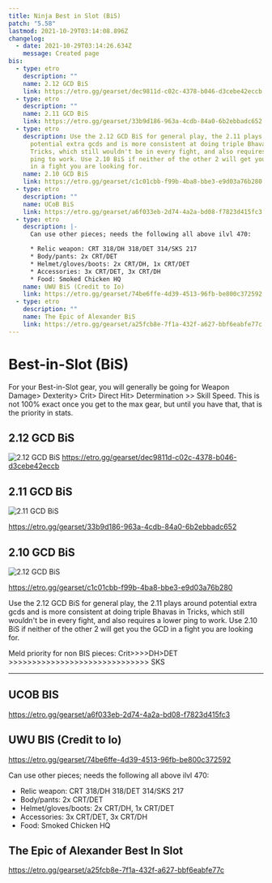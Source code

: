 ```yaml
---
title: Ninja Best in Slot (BiS)
patch: "5.58"
lastmod: 2021-10-29T03:14:08.896Z
changelog:
  - date: 2021-10-29T03:14:26.634Z
    message: Created page
bis:
  - type: etro
    description: ""
    name: 2.12 GCD BiS
    link: https://etro.gg/gearset/dec9811d-c02c-4378-b046-d3cebe42eccb
  - type: etro
    description: ""
    name: 2.11 GCD BiS
    link: https://etro.gg/gearset/33b9d186-963a-4cdb-84a0-6b2ebbadc652
  - type: etro
    description: Use the 2.12 GCD BiS for general play, the 2.11 plays around
      potential extra gcds and is more consistent at doing triple Bhavas in
      Tricks, which still wouldn't be in every fight, and also requires a lower
      ping to work. Use 2.10 BiS if neither of the other 2 will get you the GCD
      in a fight you are looking for.
    name: 2.10 GCD BiS
    link: https://etro.gg/gearset/c1c01cbb-f99b-4ba8-bbe3-e9d03a76b280
  - type: etro
    description: ""
    name: UCoB BiS
    link: https://etro.gg/gearset/a6f033eb-2d74-4a2a-bd08-f7823d415fc3
  - type: etro
    description: |-
      Can use other pieces; needs the following all above ilvl 470:

      * Relic weapon: CRT 318/DH 318/DET 314/SKS 217 
      * Body/pants: 2x CRT/DET
      * Helmet/gloves/boots: 2x CRT/DH, 1x CRT/DET
      * Accessories: 3x CRT/DET, 3x CRT/DH
      * Food: Smoked Chicken HQ
    name: UWU BiS (Credit to Io)
    link: https://etro.gg/gearset/74be6ffe-4d39-4513-96fb-be800c372592
  - type: etro
    description: ""
    name: The Epic of Alexander BiS
    link: https://etro.gg/gearset/a25fcb8e-7f1a-432f-a627-bbf6eabfe77c
---
```

# Best-in-Slot (BiS)

For your Best-in-Slot gear, you will generally be going for Weapon Damage> Dexterity> Crit> Direct Hit> Determination >> Skill Speed. This is not 100% exact once you get to the max gear, but until you have that, that is the priority in stats. 

## 2.12 GCD BiS

![2.12 GCD BiS](https://i.gyazo.com/1cb336372acce657393786ccad4a7596.png)
<https://etro.gg/gearset/dec9811d-c02c-4378-b046-d3cebe42eccb>

## 2.11 GCD BiS

![2.11 GCD BiS](https://i.gyazo.com/d353943f5d3d61160b11739b6868e3a6.png)

<https://etro.gg/gearset/33b9d186-963a-4cdb-84a0-6b2ebbadc652>

## 2.10 GCD BiS

![2.12 GCD BiS](https://cdn.discordapp.com/attachments/277968373336244234/870902464302420008/unknown.png)

<https://etro.gg/gearset/c1c01cbb-f99b-4ba8-bbe3-e9d03a76b280>

Use the 2.12 GCD BiS for general play, the 2.11 plays around potential extra gcds and is more consistent at doing triple Bhavas in Tricks, which still wouldn't be in every fight, and also requires a lower ping to work. Use 2.10 BiS if neither of the other 2 will get you the GCD in a fight you are looking for.

Meld priority for non BIS pieces: Crit>>>>DH>DET >>>>>>>>>>>>>>>>>>>>>>>>>>>>>> SKS

- - -

## UCOB BIS

<https://etro.gg/gearset/a6f033eb-2d74-4a2a-bd08-f7823d415fc3>

## UWU BIS (Credit to Io)

<https://etro.gg/gearset/74be6ffe-4d39-4513-96fb-be800c372592>

Can use other pieces; needs the following all above ilvl 470:

* Relic weapon: CRT 318/DH 318/DET 314/SKS 217 
* Body/pants: 2x CRT/DET
* Helmet/gloves/boots: 2x CRT/DH, 1x CRT/DET
* Accessories: 3x CRT/DET, 3x CRT/DH
* Food: Smoked Chicken HQ

## The Epic of Alexander Best In Slot

<https://etro.gg/gearset/a25fcb8e-7f1a-432f-a627-bbf6eabfe77c>
